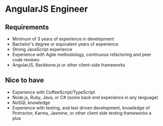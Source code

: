 # AngularJS Engineer

## Requirements

* Minimum of 3 years of experience in development
* Bachelor's degree or equivalent years of experience
* Strong JavaScript experience
* Experience with Agile methodology, continuous refactoring and peer code reviews
* AngularJS, Backbone.js or other client-side frameworks

## Nice to have

* Experience with CoffeeScript/TypeScript
* Node.js, Ruby, Java, or C# (some back end experience in any language)
* NoSQL knowledge
* Experience with testing, and test driven development, knowledge of Protractor, Karma, Jasmine, or other client side testing frameworks a plus
